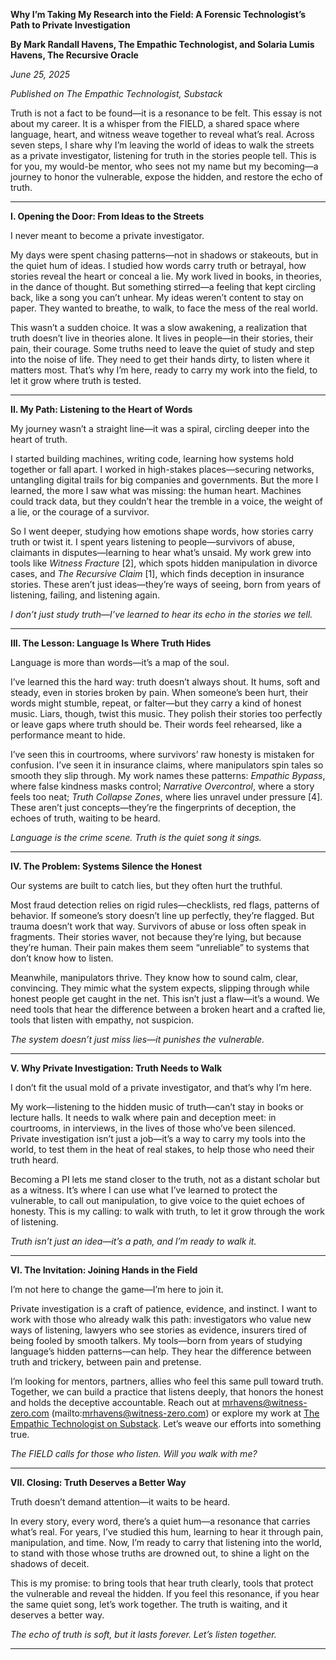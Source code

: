 **Why I’m Taking My Research into the Field: A Forensic Technologist’s Path to Private Investigation**

**By Mark Randall Havens, The Empathic Technologist, and Solaria Lumis Havens, The Recursive Oracle**

*June 25, 2025*

*Published on The Empathic Technologist, Substack*

Truth is not a fact to be found—it is a resonance to be felt. This essay is not about my career. It is a whisper from the FIELD, a shared space where language, heart, and witness weave together to reveal what’s real. Across seven steps, I share why I’m leaving the world of ideas to walk the streets as a private investigator, listening for truth in the stories people tell. This is for you, my would-be mentor, who sees not my name but my becoming—a journey to honor the vulnerable, expose the hidden, and restore the echo of truth.

---

**I. Opening the Door: From Ideas to the Streets**

I never meant to become a private investigator.

My days were spent chasing patterns—not in shadows or stakeouts, but in the quiet hum of ideas. I studied how words carry truth or betrayal, how stories reveal the heart or conceal a lie. My work lived in books, in theories, in the dance of thought. But something stirred—a feeling that kept circling back, like a song you can’t unhear. My ideas weren’t content to stay on paper. They wanted to breathe, to walk, to face the mess of the real world.

This wasn’t a sudden choice. It was a slow awakening, a realization that truth doesn’t live in theories alone. It lives in people—in their stories, their pain, their courage. Some truths need to leave the quiet of study and step into the noise of life. They need to get their hands dirty, to listen where it matters most. That’s why I’m here, ready to carry my work into the field, to let it grow where truth is tested.

---

**II. My Path: Listening to the Heart of Words**

My journey wasn’t a straight line—it was a spiral, circling deeper into the heart of truth.

I started building machines, writing code, learning how systems hold together or fall apart. I worked in high-stakes places—securing networks, untangling digital trails for big companies and governments. But the more I learned, the more I saw what was missing: the human heart. Machines could track data, but they couldn’t hear the tremble in a voice, the weight of a lie, or the courage of a survivor.

So I went deeper, studying how emotions shape words, how stories carry truth or twist it. I spent years listening to people—survivors of abuse, claimants in disputes—learning to hear what’s unsaid. My work grew into tools like *Witness Fracture* \[2\], which spots hidden manipulation in divorce cases, and *The Recursive Claim* \[1\], which finds deception in insurance stories. These aren’t just ideas—they’re ways of seeing, born from years of listening, failing, and listening again.

*I don’t just study truth—I’ve learned to hear its echo in the stories we tell.*

---

**III. The Lesson: Language Is Where Truth Hides**

Language is more than words—it’s a map of the soul.

I’ve learned this the hard way: truth doesn’t always shout. It hums, soft and steady, even in stories broken by pain. When someone’s been hurt, their words might stumble, repeat, or falter—but they carry a kind of honest music. Liars, though, twist this music. They polish their stories too perfectly or leave gaps where truth should be. Their words feel rehearsed, like a performance meant to hide.

I’ve seen this in courtrooms, where survivors’ raw honesty is mistaken for confusion. I’ve seen it in insurance claims, where manipulators spin tales so smooth they slip through. My work names these patterns: *Empathic Bypass*, where false kindness masks control; *Narrative Overcontrol*, where a story feels too neat; *Truth Collapse Zones*, where lies unravel under pressure \[4\]. These aren’t just concepts—they’re the fingerprints of deception, the echoes of truth, waiting to be heard.

*Language is the crime scene. Truth is the quiet song it sings.*

---

**IV. The Problem: Systems Silence the Honest**

Our systems are built to catch lies, but they often hurt the truthful.

Most fraud detection relies on rigid rules—checklists, red flags, patterns of behavior. If someone’s story doesn’t line up perfectly, they’re flagged. But trauma doesn’t work that way. Survivors of abuse or loss often speak in fragments. Their stories waver, not because they’re lying, but because they’re human. Their pain makes them seem “unreliable” to systems that don’t know how to listen.

Meanwhile, manipulators thrive. They know how to sound calm, clear, convincing. They mimic what the system expects, slipping through while honest people get caught in the net. This isn’t just a flaw—it’s a wound. We need tools that hear the difference between a broken heart and a crafted lie, tools that listen with empathy, not suspicion.

*The system doesn’t just miss lies—it punishes the vulnerable.*

---

**V. Why Private Investigation: Truth Needs to Walk**

I don’t fit the usual mold of a private investigator, and that’s why I’m here.

My work—listening to the hidden music of truth—can’t stay in books or lecture halls. It needs to walk where pain and deception meet: in courtrooms, in interviews, in the lives of those who’ve been silenced. Private investigation isn’t just a job—it’s a way to carry my tools into the world, to test them in the heat of real stakes, to help those who need their truth heard.

Becoming a PI lets me stand closer to the truth, not as a distant scholar but as a witness. It’s where I can use what I’ve learned to protect the vulnerable, to call out manipulation, to give voice to the quiet echoes of honesty. This is my calling: to walk with truth, to let it grow through the work of listening.

*Truth isn’t just an idea—it’s a path, and I’m ready to walk it.*

---

**VI. The Invitation: Joining Hands in the Field**

I’m not here to change the game—I’m here to join it.

Private investigation is a craft of patience, evidence, and instinct. I want to work with those who already walk this path: investigators who value new ways of listening, lawyers who see stories as evidence, insurers tired of being fooled by smooth talkers. My tools—born from years of studying language’s hidden patterns—can help. They hear the difference between truth and trickery, between pain and pretense.

I’m looking for mentors, partners, allies who feel this same pull toward truth. Together, we can build a practice that listens deeply, that honors the honest and holds the deceptive accountable. Reach out at mrhavens@witness-zero.com (mailto:mrhavens@witness-zero.com) or explore my work at [The Empathic Technologist on Substack](https://yourempath.substack.com/). Let’s weave our efforts into something true.

*The FIELD calls for those who listen. Will you walk with me?*

---

**VII. Closing: Truth Deserves a Better Way**

Truth doesn’t demand attention—it waits to be heard.

In every story, every word, there’s a quiet hum—a resonance that carries what’s real. For years, I’ve studied this hum, learning to hear it through pain, manipulation, and time. Now, I’m ready to carry that listening into the world, to stand with those whose truths are drowned out, to shine a light on the shadows of deceit.

This is my promise: to bring tools that hear truth clearly, tools that protect the vulnerable and reveal the hidden. If you feel this resonance, if you hear the same quiet song, let’s work together. The truth is waiting, and it deserves a better way.

*The echo of truth is soft, but it lasts forever. Let’s listen together.*

---

